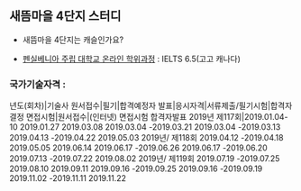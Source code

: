 ## 새뜸마을 4단지 스터디
- 새뜸마을 4단지는 캐슬인가요?

- [펜실베니아 주립 대학교 온라인 학위과정](https://www.worldcampus.psu.edu/degrees-and-certificates/data-analytics-base/overview) : IELTS 6.5(고고 캐나다)

### 국가기술자격 : []()  
년도(회차)|기술사 원서접수|필기|합격예정자 발표|응시자격|서류제출/필기시험|합격자결정	면접시험|원서접수|(인터넷)	면접시험	합격자발표
2019년 제117회|2019.01.04-10	2019.01.27	2019.03.08	2019.03.04
-2019.03.21	2019.03.04
-2019.03.13	2019.04.13
-2019.04.22	2019.05.03
2019년/
제118회	2019.04.12
-2019.04.18	2019.05.05	2019.06.14	2019.06.17
-2019.06.26	2019.06.17
-2019.06.20	2019.07.13
-2019.07.22	2019.08.02
2019년/
제119회	2019.07.19
-2019.07.25	2019.08.10	2019.09.11	2019.09.16
-2019.09.25	2019.09.16
-2019.09.19	2019.11.02
-2019.11.11	2019.11.22
